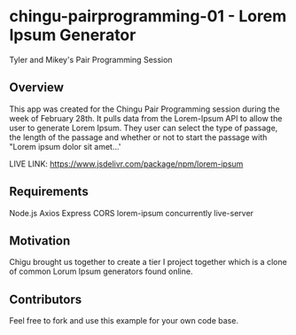 ﻿# chingu-pairprogramming-01 - Lorem Ipsum Generator
Tyler and Mikey's Pair Programming Session
## Overview
This app was created for the Chingu Pair Programming session during the week of February 28th. It pulls data from the Lorem-Ipsum API to allow the user to generate Lorem Ipsum. They user can select the type of passage, the length of the passage and whether or not to start the passage with "Lorem ipsum dolor sit amet...'

LIVE LINK: https://www.jsdelivr.com/package/npm/lorem-ipsum

## Requirements
Node.js
Axios
Express
CORS
lorem-ipsum
concurrently
live-server

## Motivation
Chigu brought us together to create a tier I project together which is a clone of common Lorum Ipsum generators found online.

## Contributors 
Feel free to fork and use this example for your own code base.
